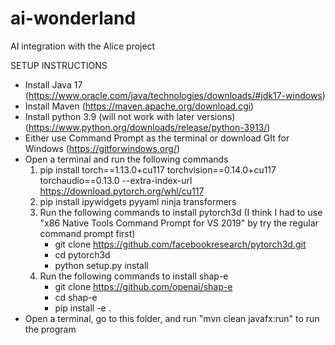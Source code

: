 # ai-wonderland
AI integration with the Alice project

SETUP INSTRUCTIONS

 - Install Java 17 (https://www.oracle.com/java/technologies/downloads/#jdk17-windows)
 - Install Maven (https://maven.apache.org/download.cgi)
 - Install python 3.9 (will not work with later versions) (https://www.python.org/downloads/release/python-3913/)
 - Either use Command Prompt as the terminal or download GIt for Windows (https://gitforwindows.org/)
 - Open a terminal and run the following commands
   1. pip install torch==1.13.0+cu117 torchvision==0.14.0+cu117 torchaudio==0.13.0 --extra-index-url https://download.pytorch.org/whl/cu117
   2. pip install ipywidgets pyyaml ninja transformers
   3. Run the following commands to install pytorch3d (I think I had to use "x86 Native Tools Command Prompt for VS 2019" by try the regular command prompt first)
      - git clone https://github.com/facebookresearch/pytorch3d.git
      - cd pytorch3d
      - python setup.py install
   4. Run the following commands to install shap-e
      - git clone https://github.com/openai/shap-e
      - cd shap-e
      - pip install -e .
 - Open a terminal, go to this folder, and run "mvn clean javafx:run" to run the program

